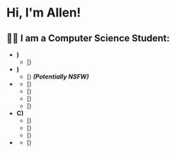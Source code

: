 <h1>Hi, I'm Allen!

<h2>👨‍💻 I am a Computer Science Student:</h2>

- <b>)</b>
  - [)
- <b>)</b>
  - [) <b><i>(Potentially NSFW)</b></i>
- <b></b>
  - [)
  - [)
  - [)
  - [)
- <b>C)</b>
  - [)
  - [)
  - [)
- <b></b>
  - [)



